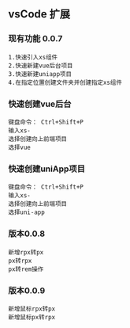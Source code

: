 ## vsCode 扩展

### 现有功能 0.0.7
    1.快速引入xs组件
    2.快速新建vue后台项目
    3.快速新建uniapp项目
    4.在指定位置创建文件夹并创建指定xs组件
    
### 快速创建vue后台
    键盘命令： Ctrl+Shift+P  
    输入xs- 
    选择创建向上前端项目
    选择vue

### 快速创建uniApp项目
    键盘命令： Ctrl+Shift+P  
    输入xs- 
    选择创建向上前端项目
    选择uni-app

### 版本0.0.8
    新增rpx转px
    px转rpx
    px转rem操作

    
### 版本0.0.9
    新增鼠标rpx转px
    新增鼠标px转rpx

